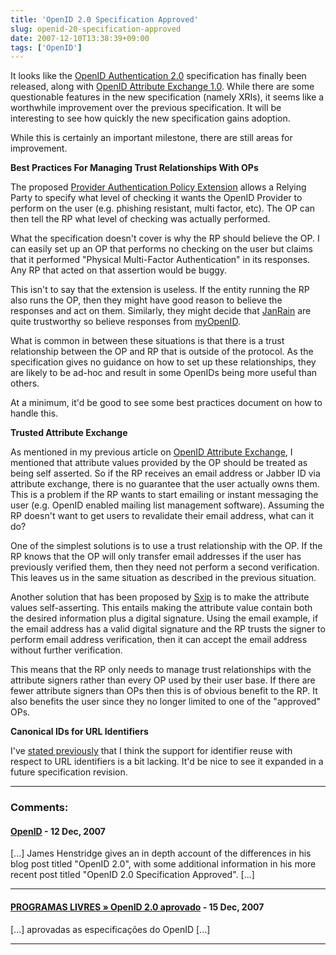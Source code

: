 ```yaml
---
title: 'OpenID 2.0 Specification Approved'
slug: openid-20-specification-approved
date: 2007-12-10T13:38:39+09:00
tags: ['OpenID']
---
```


It looks like the [OpenID Authentication
2.0](http://openid.net/specs/openid-authentication-2_0.html)
specification has finally been released, along with [OpenID Attribute
Exchange
1.0](http://openid.net/specs/openid-attribute-exchange-1_0.html). While
there are some questionable features in the new specification (namely
XRIs), it seems like a worthwhile improvement over the previous
specification. It will be interesting to see how quickly the new
specification gains adoption.

While this is certainly an important milestone, there are still areas
for improvement.

**Best Practices For Managing Trust Relationships With OPs**

The proposed [Provider Authentication Policy
Extension](http://openid.net/specs/openid-provider-authentication-policy-extension-1_0-02.html)
allows a Relying Party to specify what level of checking it wants the
OpenID Provider to perform on the user (e.g. phishing resistant, multi
factor, etc). The OP can then tell the RP what level of checking was
actually performed.

What the specification doesn\'t cover is why the RP should believe the
OP. I can easily set up an OP that performs no checking on the user but
claims that it performed \"Physical Multi-Factor Authentication\" in its
responses. Any RP that acted on that assertion would be buggy.

This isn\'t to say that the extension is useless. If the entity running
the RP also runs the OP, then they might have good reason to believe the
responses and act on them. Similarly, they might decide that
[JanRain](http://janrain.com/) are quite trustworthy so believe
responses from [myOpenID](https://www.myopenid.com/).

What is common in between these situations is that there is a trust
relationship between the OP and RP that is outside of the protocol. As
the specification gives no guidance on how to set up these
relationships, they are likely to be ad-hoc and result in some OpenIDs
being more useful than others.

At a minimum, it\'d be good to see some best practices document on how
to handle this.

**Trusted Attribute Exchange**

As mentioned in my previous article on [OpenID Attribute
Exchange](openid-ax.md), I mentioned that attribute values provided by
the OP should be treated as being self asserted. So if the RP receives
an email address or Jabber ID via attribute exchange, there is no
guarantee that the user actually owns them. This is a problem if the
RP wants to start emailing or instant messaging the user (e.g. OpenID
enabled mailing list management software). Assuming the RP doesn\'t
want to get users to revalidate their email address, what can it do?

One of the simplest solutions is to use a trust relationship with the
OP. If the RP knows that the OP will only transfer email addresses if
the user has previously verified them, then they need not perform a
second verification. This leaves us in the same situation as described
in the previous situation.

Another solution that has been proposed by [Sxip](http://www.sxip.com/)
is to make the attribute values self-asserting. This entails making the
attribute value contain both the desired information plus a digital
signature. Using the email example, if the email address has a valid
digital signature and the RP trusts the signer to perform email address
verification, then it can accept the email address without further
verification.

This means that the RP only needs to manage trust relationships with the
attribute signers rather than every OP used by their user base. If there
are fewer attribute signers than OPs then this is of obvious benefit to
the RP. It also benefits the user since they no longer limited to one of
the \"approved\" OPs.

**Canonical IDs for URL Identifiers**

I\'ve [stated previously](openid-identifier-reuse.md) that I think the
support for identifier reuse with respect to URL identifiers is a bit
lacking. It\'d be nice to see it expanded in a future specification
revision.

---
### Comments:
#### [OpenID](http://vanirsystems.com/danielsblog/2007/12/11/openid/) - <time datetime="2007-12-12 02:54:51">12 Dec, 2007</time>

\[\...\] James Henstridge gives an in depth account of the differences
in his blog post titled "OpenID 2.0", with some additional information
in his more recent post titled "OpenID 2.0 Specification Approved".
\[\...\]

---
#### [PROGRAMAS LIVRES &raquo; OpenID 2.0 aprovado](http://www.programaslivres.net/2007/12/14/openid-20-aprovado/) - <time datetime="2007-12-15 05:20:25">15 Dec, 2007</time>

\[\...\] aprovadas as especificações do OpenID \[\...\]

---
